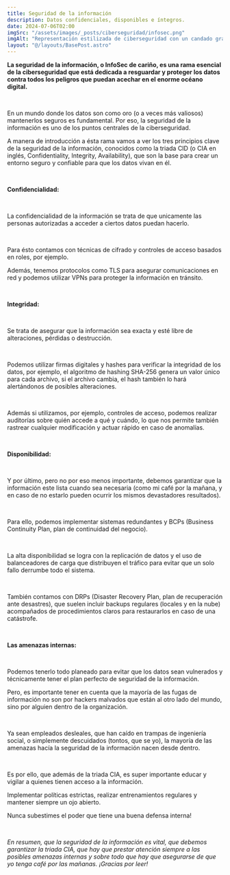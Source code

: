 ```yaml
---
title: Seguridad de la información
description: Datos confidenciales, disponibles e íntegros.
date: 2024-07-06T02:00
imgSrc: "/assets/images/_posts/ciberseguridad/infosec.png"
imgAlt: "Representación estilizada de ciberseguridad con un candado grande en el centro rodeado de elementos digitales y tecnológicos."
layout: "@/layouts/BasePost.astro"
---
```


**La seguridad de la información, o InfoSec de cariño, es una rama esencial de la ciberseguridad que está dedicada a resguardar y proteger los datos contra todos los peligros que puedan acechar en el enorme océano digital.**

</br>

En un mundo donde los datos son como oro (o a veces más valiosos) mantenerlos seguros es fundamental. Por eso, la seguridad de la información es uno de los puntos centrales de la ciberseguridad.

A manera de introducción a ésta rama vamos a ver los tres principios clave de la seguridad de la información, conocidos como la triada CID (o CIA en inglés, Confidentiality, Integrity, Availability), que son la base para crear un entorno seguro y confiable para que los datos vivan en él.

</br>

**Confidencialidad:**

</br>

La confidencialidad de la información se trata de que unicamente las personas autorizadas a acceder a ciertos datos puedan hacerlo.

</br>

Para ésto contamos con técnicas de cifrado y controles de acceso basados en roles, por ejemplo.

Además, tenemos protocolos como TLS para asegurar comunicaciones en red y podemos utilizar VPNs para proteger la información en tránsito.

</br>

**Integridad:**

</br>

Se trata de asegurar que la información sea exacta y esté libre de alteraciones, pérdidas o destrucción.

</br>

Podemos utilizar firmas digitales y hashes para verificar la integridad de los datos, por ejemplo, el algoritmo de hashing SHA-256 genera un valor único para cada archivo, si el archivo cambia, el hash también lo hará alertándonos de posibles alteraciones.

</br>

Además si utilizamos, por ejemplo, controles de acceso, podemos realizar auditorías sobre quién accede a qué y cuándo, lo que nos permite también rastrear cualquier modificación y actuar rápido en caso de anomalías.

</br>

**Disponibilidad:**

</br>

Y por último, pero no por eso menos importante, debemos garantizar que la información este lista cuando sea necesaria (como mi café por la mañana, y en caso de no estarlo pueden ocurrir los mismos devastadores resultados).

</br>

Para ello, podemos implementar sistemas redundantes y BCPs (Business Continuity Plan, plan de continuidad del negocio).

</br>

La alta disponibilidad se logra con la replicación de datos y el uso de balanceadores de carga que distribuyen el tráfico para evitar que un solo fallo derrumbe todo el sistema.

</br>

También contamos con DRPs (Disaster Recovery Plan, plan de recuperación ante desastres), que suelen incluir backups regulares (locales y en la nube) acompañados de procedimientos claros para restaurarlos en caso de una catástrofe.

</br>

**Las amenazas internas:**

</br>

Podemos tenerlo todo planeado para evitar que los datos sean vulnerados y técnicamente tener el plan perfecto de seguridad de la información.

Pero, es importante tener en cuenta que la mayoría de las fugas de información no son por hackers malvados que están al otro lado del mundo, sino por alguien dentro de la organización.

</br>

Ya sean empleados desleales, que han caído en trampas de ingeniería social, o simplemente descuidados (tontos, que se yo), la mayoría de las amenazas hacía la seguridad de la información nacen desde dentro.

</br>

Es por ello, que además de la triada CIA, es super importante educar y vigilar a quienes tienen acceso a la información.

Implementar políticas estrictas, realizar entrenamientos regulares y mantener siempre un ojo abierto.

Nunca subestimes el poder que tiene una buena defensa interna!

</br>

*En resumen, que la seguridad de la información es vital, que debemos garantizar la triada CIA, que hay que prestar atención siempre a las posibles amenazas internas y sobre todo que hay que asegurarse de que yo tenga café por las mañanas. ¡Gracias por leer!*

</br>
